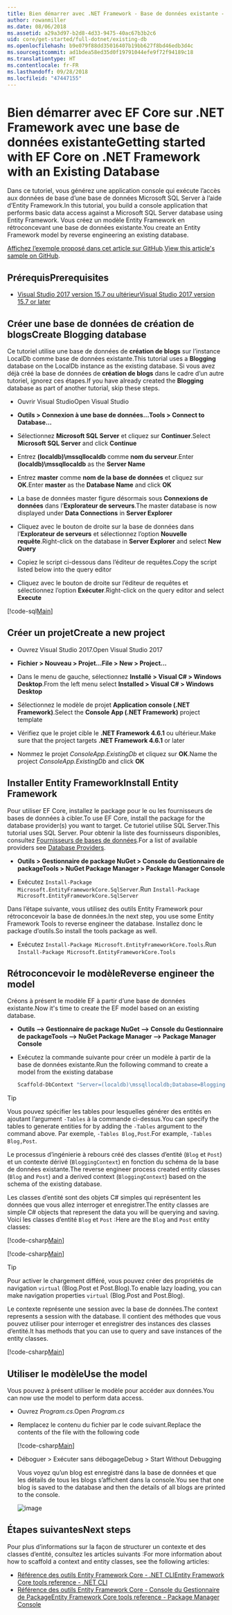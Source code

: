 ```yaml
---
title: Bien démarrer avec .NET Framework - Base de données existante - EF Core
author: rowanmiller
ms.date: 08/06/2018
ms.assetid: a29a3d97-b2d8-4d33-9475-40ac67b3b2c6
uid: core/get-started/full-dotnet/existing-db
ms.openlocfilehash: b9e079f88dd35016407b19bb627f8bd46edb3d4c
ms.sourcegitcommit: ad1bdea58ed35d0f19791044efe9f72f94189c18
ms.translationtype: HT
ms.contentlocale: fr-FR
ms.lasthandoff: 09/28/2018
ms.locfileid: "47447155"
---
```

# <a name="getting-started-with-ef-core-on-net-framework-with-an-existing-database"></a><span data-ttu-id="ed3ce-102">Bien démarrer avec EF Core sur .NET Framework avec une base de données existante</span><span class="sxs-lookup"><span data-stu-id="ed3ce-102">Getting started with EF Core on .NET Framework with an Existing Database</span></span>

<span data-ttu-id="ed3ce-103">Dans ce tutoriel, vous générez une application console qui exécute l’accès aux données de base d’une base de données Microsoft SQL Server à l’aide d’Entity Framework.</span><span class="sxs-lookup"><span data-stu-id="ed3ce-103">In this tutorial, you build a console application that performs basic data access against a Microsoft SQL Server database using Entity Framework.</span></span> <span data-ttu-id="ed3ce-104">Vous créez un modèle Entity Framework en rétroconcevant une base de données existante.</span><span class="sxs-lookup"><span data-stu-id="ed3ce-104">You create an Entity Framework model by reverse engineering an existing database.</span></span>

<span data-ttu-id="ed3ce-105">[Affichez l’exemple proposé dans cet article sur GitHub](https://github.com/aspnet/EntityFramework.Docs/tree/master/samples/core/GetStarted/FullNet/ConsoleApp.ExistingDb).</span><span class="sxs-lookup"><span data-stu-id="ed3ce-105">[View this article's sample on GitHub](https://github.com/aspnet/EntityFramework.Docs/tree/master/samples/core/GetStarted/FullNet/ConsoleApp.ExistingDb).</span></span>

## <a name="prerequisites"></a><span data-ttu-id="ed3ce-106">Prérequis</span><span class="sxs-lookup"><span data-stu-id="ed3ce-106">Prerequisites</span></span>

* [<span data-ttu-id="ed3ce-107">Visual Studio 2017 version 15.7 ou ultérieur</span><span class="sxs-lookup"><span data-stu-id="ed3ce-107">Visual Studio 2017 version 15.7 or later</span></span>](https://www.visualstudio.com/downloads/)

## <a name="create-blogging-database"></a><span data-ttu-id="ed3ce-108">Créer une base de données de création de blogs</span><span class="sxs-lookup"><span data-stu-id="ed3ce-108">Create Blogging database</span></span>

<span data-ttu-id="ed3ce-109">Ce tutoriel utilise une base de données de **création de blogs** sur l’instance LocalDb comme base de données existante.</span><span class="sxs-lookup"><span data-stu-id="ed3ce-109">This tutorial uses a **Blogging** database on the LocalDb instance as the existing database.</span></span> <span data-ttu-id="ed3ce-110">Si vous avez déjà créé la base de données de **création de blogs** dans le cadre d’un autre tutoriel, ignorez ces étapes.</span><span class="sxs-lookup"><span data-stu-id="ed3ce-110">If you have already created the **Blogging** database as part of another tutorial, skip these steps.</span></span>

* <span data-ttu-id="ed3ce-111">Ouvrir Visual Studio</span><span class="sxs-lookup"><span data-stu-id="ed3ce-111">Open Visual Studio</span></span>

* <span data-ttu-id="ed3ce-112">**Outils > Connexion à une base de données...**</span><span class="sxs-lookup"><span data-stu-id="ed3ce-112">**Tools > Connect to Database...**</span></span>

* <span data-ttu-id="ed3ce-113">Sélectionnez **Microsoft SQL Server** et cliquez sur **Continuer**.</span><span class="sxs-lookup"><span data-stu-id="ed3ce-113">Select **Microsoft SQL Server** and click **Continue**</span></span>

* <span data-ttu-id="ed3ce-114">Entrez **(localdb)\mssqllocaldb** comme **nom du serveur**.</span><span class="sxs-lookup"><span data-stu-id="ed3ce-114">Enter **(localdb)\mssqllocaldb** as the **Server Name**</span></span>

* <span data-ttu-id="ed3ce-115">Entrez **master** comme **nom de la base de données** et cliquez sur **OK**.</span><span class="sxs-lookup"><span data-stu-id="ed3ce-115">Enter **master** as the **Database Name** and click **OK**</span></span>

* <span data-ttu-id="ed3ce-116">La base de données master figure désormais sous **Connexions de données** dans l’**Explorateur de serveurs**.</span><span class="sxs-lookup"><span data-stu-id="ed3ce-116">The master database is now displayed under **Data Connections** in **Server Explorer**</span></span>

* <span data-ttu-id="ed3ce-117">Cliquez avec le bouton de droite sur la base de données dans l’**Explorateur de serveurs** et sélectionnez l’option **Nouvelle requête**.</span><span class="sxs-lookup"><span data-stu-id="ed3ce-117">Right-click on the database in **Server Explorer** and select **New Query**</span></span>

* <span data-ttu-id="ed3ce-118">Copiez le script ci-dessous dans l’éditeur de requêtes.</span><span class="sxs-lookup"><span data-stu-id="ed3ce-118">Copy the script listed below into the query editor</span></span>

* <span data-ttu-id="ed3ce-119">Cliquez avec le bouton de droite sur l’éditeur de requêtes et sélectionnez l’option **Exécuter**.</span><span class="sxs-lookup"><span data-stu-id="ed3ce-119">Right-click on the query editor and select **Execute**</span></span>

[!code-sql[Main](../_shared/create-blogging-database-script.sql)]

## <a name="create-a-new-project"></a><span data-ttu-id="ed3ce-120">Créer un projet</span><span class="sxs-lookup"><span data-stu-id="ed3ce-120">Create a new project</span></span>

* <span data-ttu-id="ed3ce-121">Ouvrez Visual Studio 2017.</span><span class="sxs-lookup"><span data-stu-id="ed3ce-121">Open Visual Studio 2017</span></span>

* <span data-ttu-id="ed3ce-122">**Fichier > Nouveau > Projet...**</span><span class="sxs-lookup"><span data-stu-id="ed3ce-122">**File > New > Project...**</span></span>

* <span data-ttu-id="ed3ce-123">Dans le menu de gauche, sélectionnez **Installé > Visual C# > Windows Desktop**.</span><span class="sxs-lookup"><span data-stu-id="ed3ce-123">From the left menu select **Installed > Visual C# > Windows Desktop**</span></span>

* <span data-ttu-id="ed3ce-124">Sélectionnez le modèle de projet **Application console (.NET Framework)**.</span><span class="sxs-lookup"><span data-stu-id="ed3ce-124">Select the **Console App (.NET Framework)** project template</span></span>

* <span data-ttu-id="ed3ce-125">Vérifiez que le projet cible le **.NET Framework 4.6.1** ou ultérieur.</span><span class="sxs-lookup"><span data-stu-id="ed3ce-125">Make sure that the project targets **.NET Framework 4.6.1** or later</span></span>

* <span data-ttu-id="ed3ce-126">Nommez le projet *ConsoleApp.ExistingDb* et cliquez sur **OK**.</span><span class="sxs-lookup"><span data-stu-id="ed3ce-126">Name the project *ConsoleApp.ExistingDb* and click **OK**</span></span>

## <a name="install-entity-framework"></a><span data-ttu-id="ed3ce-127">Installer Entity Framework</span><span class="sxs-lookup"><span data-stu-id="ed3ce-127">Install Entity Framework</span></span>

<span data-ttu-id="ed3ce-128">Pour utiliser EF Core, installez le package pour le ou les fournisseurs de bases de données à cibler.</span><span class="sxs-lookup"><span data-stu-id="ed3ce-128">To use EF Core, install the package for the database provider(s) you want to target.</span></span> <span data-ttu-id="ed3ce-129">Ce tutoriel utilise SQL Server.</span><span class="sxs-lookup"><span data-stu-id="ed3ce-129">This tutorial uses SQL Server.</span></span> <span data-ttu-id="ed3ce-130">Pour obtenir la liste des fournisseurs disponibles, consultez [Fournisseurs de bases de données](../../providers/index.md).</span><span class="sxs-lookup"><span data-stu-id="ed3ce-130">For a list of available providers see [Database Providers](../../providers/index.md).</span></span>

* <span data-ttu-id="ed3ce-131">**Outils > Gestionnaire de package NuGet > Console du Gestionnaire de package**</span><span class="sxs-lookup"><span data-stu-id="ed3ce-131">**Tools > NuGet Package Manager > Package Manager Console**</span></span>

* <span data-ttu-id="ed3ce-132">Exécutez `Install-Package Microsoft.EntityFrameworkCore.SqlServer`.</span><span class="sxs-lookup"><span data-stu-id="ed3ce-132">Run `Install-Package Microsoft.EntityFrameworkCore.SqlServer`</span></span>

<span data-ttu-id="ed3ce-133">Dans l’étape suivante, vous utilisez des outils Entity Framework pour rétroconcevoir la base de données.</span><span class="sxs-lookup"><span data-stu-id="ed3ce-133">In the next step, you use some Entity Framework Tools to reverse engineer the database.</span></span> <span data-ttu-id="ed3ce-134">Installez donc le package d’outils.</span><span class="sxs-lookup"><span data-stu-id="ed3ce-134">So install the tools package as well.</span></span>

* <span data-ttu-id="ed3ce-135">Exécutez `Install-Package Microsoft.EntityFrameworkCore.Tools`.</span><span class="sxs-lookup"><span data-stu-id="ed3ce-135">Run `Install-Package Microsoft.EntityFrameworkCore.Tools`</span></span>

## <a name="reverse-engineer-the-model"></a><span data-ttu-id="ed3ce-136">Rétroconcevoir le modèle</span><span class="sxs-lookup"><span data-stu-id="ed3ce-136">Reverse engineer the model</span></span>

<span data-ttu-id="ed3ce-137">Créons à présent le modèle EF à partir d’une base de données existante.</span><span class="sxs-lookup"><span data-stu-id="ed3ce-137">Now it's time to create the EF model based on an existing database.</span></span>

* <span data-ttu-id="ed3ce-138">**Outils –> Gestionnaire de package NuGet –> Console du Gestionnaire de package**</span><span class="sxs-lookup"><span data-stu-id="ed3ce-138">**Tools –> NuGet Package Manager –> Package Manager Console**</span></span>

* <span data-ttu-id="ed3ce-139">Exécutez la commande suivante pour créer un modèle à partir de la base de données existante.</span><span class="sxs-lookup"><span data-stu-id="ed3ce-139">Run the following command to create a model from the existing database</span></span>

  ``` powershell
  Scaffold-DbContext "Server=(localdb)\mssqllocaldb;Database=Blogging;Trusted_Connection=True;" Microsoft.EntityFrameworkCore.SqlServer
  ```

> [!TIP]  
> <span data-ttu-id="ed3ce-140">Vous pouvez spécifier les tables pour lesquelles générer des entités en ajoutant l’argument `-Tables` à la commande ci-dessus.</span><span class="sxs-lookup"><span data-stu-id="ed3ce-140">You can specify the tables to generate entities for by adding the `-Tables` argument to the command above.</span></span> <span data-ttu-id="ed3ce-141">Par exemple, `-Tables Blog,Post`.</span><span class="sxs-lookup"><span data-stu-id="ed3ce-141">For example, `-Tables Blog,Post`.</span></span>

<span data-ttu-id="ed3ce-142">Le processus d’ingénierie à rebours créé des classes d’entité (`Blog` et `Post`) et un contexte dérivé (`BloggingContext`) en fonction du schéma de la base de données existante.</span><span class="sxs-lookup"><span data-stu-id="ed3ce-142">The reverse engineer process created entity classes (`Blog` and `Post`) and a derived context (`BloggingContext`) based on the schema of the existing database.</span></span>

<span data-ttu-id="ed3ce-143">Les classes d’entité sont des objets C# simples qui représentent les données que vous allez interroger et enregistrer.</span><span class="sxs-lookup"><span data-stu-id="ed3ce-143">The entity classes are simple C# objects that represent the data you will be querying and saving.</span></span> <span data-ttu-id="ed3ce-144">Voici les classes d’entité `Blog` et `Post` :</span><span class="sxs-lookup"><span data-stu-id="ed3ce-144">Here are the `Blog` and `Post` entity classes:</span></span>

 [!code-csharp[Main](../../../../samples/core/GetStarted/FullNet/ConsoleApp.ExistingDb/Blog.cs)]

[!code-csharp[Main](../../../../samples/core/GetStarted/FullNet/ConsoleApp.ExistingDb/Post.cs)]

> [!TIP]  
> <span data-ttu-id="ed3ce-145">Pour activer le chargement différé, vous pouvez créer des propriétés de navigation `virtual` (Blog.Post et Post.Blog).</span><span class="sxs-lookup"><span data-stu-id="ed3ce-145">To enable lazy loading, you can make navigation properties `virtual` (Blog.Post and Post.Blog).</span></span>

<span data-ttu-id="ed3ce-146">Le contexte représente une session avec la base de données.</span><span class="sxs-lookup"><span data-stu-id="ed3ce-146">The context represents a session with the database.</span></span> <span data-ttu-id="ed3ce-147">Il contient des méthodes que vous pouvez utiliser pour interroger et enregistrer des instances des classes d’entité.</span><span class="sxs-lookup"><span data-stu-id="ed3ce-147">It has methods that you can use to query and save instances of the entity classes.</span></span>

[!code-csharp[Main](../../../../samples/core/GetStarted/FullNet/ConsoleApp.ExistingDb/BloggingContext.cs)]

## <a name="use-the-model"></a><span data-ttu-id="ed3ce-148">Utiliser le modèle</span><span class="sxs-lookup"><span data-stu-id="ed3ce-148">Use the model</span></span>

<span data-ttu-id="ed3ce-149">Vous pouvez à présent utiliser le modèle pour accéder aux données.</span><span class="sxs-lookup"><span data-stu-id="ed3ce-149">You can now use the model to perform data access.</span></span>

* <span data-ttu-id="ed3ce-150">Ouvrez *Program.cs*.</span><span class="sxs-lookup"><span data-stu-id="ed3ce-150">Open *Program.cs*</span></span>

* <span data-ttu-id="ed3ce-151">Remplacez le contenu du fichier par le code suivant.</span><span class="sxs-lookup"><span data-stu-id="ed3ce-151">Replace the contents of the file with the following code</span></span>

  [!code-csharp[Main](../../../../samples/core/GetStarted/FullNet/ConsoleApp.ExistingDb/Program.cs)] 

* <span data-ttu-id="ed3ce-152">Déboguer > Exécuter sans débogage</span><span class="sxs-lookup"><span data-stu-id="ed3ce-152">Debug > Start Without Debugging</span></span>

  <span data-ttu-id="ed3ce-153">Vous voyez qu’un blog est enregistré dans la base de données et que les détails de tous les blogs s’affichent dans la console.</span><span class="sxs-lookup"><span data-stu-id="ed3ce-153">You see that one blog is saved to the database and then the details of all blogs are printed to the console.</span></span>

  ![image](_static/output-existing-db.png)

## <a name="next-steps"></a><span data-ttu-id="ed3ce-155">Étapes suivantes</span><span class="sxs-lookup"><span data-stu-id="ed3ce-155">Next steps</span></span>

<span data-ttu-id="ed3ce-156">Pour plus d’informations sur la façon de structurer un contexte et des classes d’entité, consultez les articles suivants :</span><span class="sxs-lookup"><span data-stu-id="ed3ce-156">For more information about how to scaffold a context and entity classes, see the following articles:</span></span>
* [<span data-ttu-id="ed3ce-157">Référence des outils Entity Framework Core - .NET CLI</span><span class="sxs-lookup"><span data-stu-id="ed3ce-157">Entity Framework Core tools reference - .NET CLI</span></span>](xref:core/miscellaneous/cli/dotnet#dotnet-ef-dbcontext-scaffold)
* [<span data-ttu-id="ed3ce-158">Référence des outils Entity Framework Core - Console du Gestionnaire de Package</span><span class="sxs-lookup"><span data-stu-id="ed3ce-158">Entity Framework Core tools reference - Package Manager Console</span></span>](xref:core/miscellaneous/cli/powershell#scaffold-dbcontext)